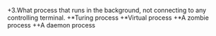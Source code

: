 +3.What process that runs in the background, not connecting to any controlling terminal.
+*Turing process
+*Virtual process
+*A zombie process
++A daemon process
